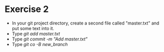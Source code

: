Exercise 2
==========

* In your git project directory, create a second file called
  "master.txt" and put some text into it.
* Type *git add master.txt*
* Type *git commit -m "Add master.txt"*
* Type *git co -B new_branch*
